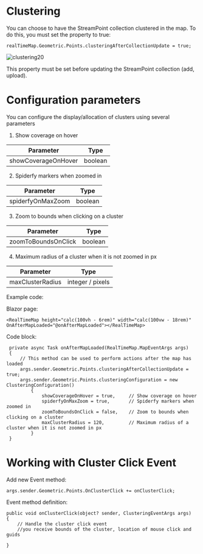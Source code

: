 # Clustering

You can choose to have the StreamPoint collection clustered in the map. To do this, you must set the property to true:

    realTimeMap.Geometric.Points.clusteringAfterCollectionUpdate = true;

![clustering20](https://github.com/user-attachments/assets/724efa08-9a5c-4f60-a756-efb93406712b)


This property must be set before updating the StreamPoint collection (add, upload).

# Configuration parameters
You can configure the display/allocation of clusters using several parameters

1. Show coverage on hover

| Parameter | Type |
| ---- | ---- |
| showCoverageOnHover | boolean |

2. Spiderfy markers when zoomed in

| Parameter | Type |
| ---- | ---- |
| spiderfyOnMaxZoom | boolean |

3. Zoom to bounds when clicking on a cluster

| Parameter | Type |
| ---- | ---- |
| zoomToBoundsOnClick | boolean |

4. Maximum radius of a cluster when it is not zoomed in px

| Parameter | Type |
| ---- | ---- |
| maxClusterRadius | integer / pixels |


Example code:

Blazor page:

    <RealTimeMap height="calc(100vh - 6rem)" width="calc(100vw - 18rem)" OnAfterMapLoaded="@onAfterMapLoaded"></RealTimeMap>

Code block:

     private async Task onAfterMapLoaded(RealTimeMap.MapEventArgs args)
     {
         // This method can be used to perform actions after the map has loaded
         args.sender.Geometric.Points.clusteringAfterCollectionUpdate = true;
         args.sender.Geometric.Points.clusteringConfiguration = new ClusteringConfiguration()
             {
                 showCoverageOnHover = true,     // Show coverage on hover
                 spiderfyOnMaxZoom = true,       // Spiderfy markers when zoomed in
                 zoomToBoundsOnClick = false,    // Zoom to bounds when clicking on a cluster
                 maxClusterRadius = 120,         // Maximum radius of a cluster when it is not zoomed in px
             }
     }


# Working with Cluster Click Event

Add new Event method:

    args.sender.Geometric.Points.OnClusterClick += onClusterClick;

 Event method definition:

    public void onClusterClick(object? sender, ClusteringEventArgs args)
    {
        // Handle the cluster click event
        //you receive bounds of the cluster, location of mouse click and guids
        
    }
